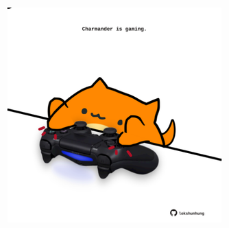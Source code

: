 <!-- built at 27/02/2021, 14:01:27 UTC -->
<p align="center">
  <img width="500" height="500" src="./ReadmeImage.svg">
</p>
